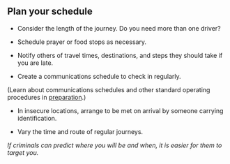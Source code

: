 [Title]: # (Plan your schedule)
[Order]: # (2)

## Plan your schedule

*	Consider the length of the journey. Do you need more than one driver?

*   Schedule prayer or food stops as necessary.

*   Notify others of travel times, destinations, and steps they should take if you are late.

*   Create a communications schedule to check in regularly.

(Learn about communications schedules and other standard operating procedures in [preparation](umbrella://lesson/preparation).)

*   In insecure locations, arrange to be met on arrival by someone carrying identification.

*   Vary the time and route of regular journeys.  

*If criminals can predict where you will be and when, it is easier for them to target you.*

